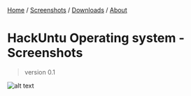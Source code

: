 [Home](https://vultureofficial.github.io/) / [Screenshots](https://vultureofficial.github.io/) / [Downloads](https://vultureofficial.github.io/) / [About](https://vultureofficial.github.io/) 

# HackUntu Operating system - Screenshots
> version 0.1


![alt text](image.jpg)
